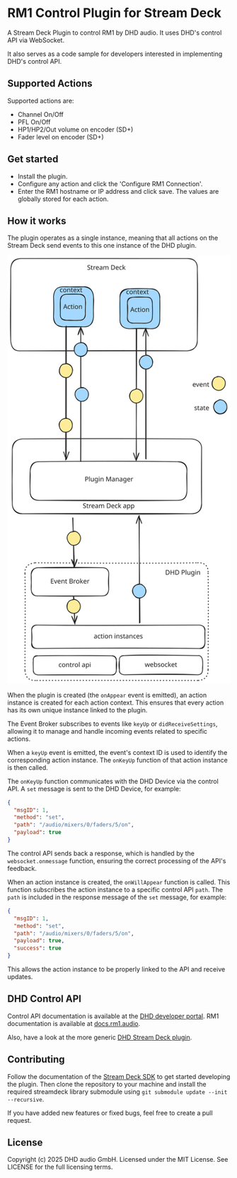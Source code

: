 # RM1 Control Plugin for Stream Deck

A Stream Deck Plugin to control RM1 by DHD audio. It uses DHD's control API via WebSocket.

It also serves as a code sample for developers interested in implementing DHD's control API.

## Supported Actions

Supported actions are:
* Channel On/Off
* PFL On/Off
* HP1/HP2/Out volume on encoder (SD+)
* Fader level on encoder (SD+)

## Get started

- Install the plugin.
- Configure any action and click the 'Configure RM1 Connection'.
- Enter the RM1 hostname or IP address and click save. The values are globally stored for each action.

## How it works

The plugin operates as a single instance, meaning that all actions on the Stream Deck send events to this one instance of the DHD plugin.

![stream deck architecture](./assets/stream-deck.svg)

When the plugin is created (the `onAppear` event is emitted), an action instance is created for each action context. This ensures that every action has its own unique instance linked to the plugin.

The Event Broker subscribes to events like `keyUp` or `didReceiveSettings`, allowing it to manage and handle incoming events related to specific actions.

When a `keyUp` event is emitted, the event's context ID is used to identify the corresponding action instance. The `onKeyUp` function of that action instance is then called.

The `onKeyUp` function communicates with the DHD Device via the control API. A `set` message is sent to the DHD Device, for example:

```json
{
  "msgID": 1,
  "method": "set",
  "path": "/audio/mixers/0/faders/5/on",
  "payload": true
}
```

The control API sends back a response, which is handled by the `websocket.onmessage` function, ensuring the correct processing of the API's feedback.

When an action instance is created, the `onWillAppear` function is called. This function subscribes the action instance to a specific control API `path`. The `path` is included in the response message of the `set` message, for example:

```json
{
  "msgID": 1,
  "method": "set",
  "path": "/audio/mixers/0/faders/5/on",
  "payload": true,
  "success": true
}
```

This allows the action instance to be properly linked to the API and receive updates.


## DHD Control API

Control API documentation is available at the [DHD developer portal](https://developer.dhd.audio/). RM1 documentation is available at [docs.rm1.audio](https://docs.rm1.audio).

Also, have a look at the more generic [DHD Stream Deck plugin](https://github.com/dhd-audio/streamdeck-DHD).

## Contributing

Follow the documentation of the [Stream Deck SDK](https://docs.elgato.com/sdk/) to get started developing the plugin. Then clone the repository to your machine and install the required streamdeck library submodule using `git submodule update --init --recursive`.

If you have added new features or fixed bugs, feel free to create a pull request.

## License

Copyright (c) 2025 DHD audio GmbH. Licensed under the MIT License. See LICENSE for the full licensing terms.